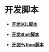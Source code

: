 # 开发脚本<a name="dgc_01_0406"></a>

-   **[开发SQL脚本](开发SQL脚本.md)**  

-   **[开发Shell脚本](开发Shell脚本.md)**  

-   **[开发Python脚本](开发Python脚本.md)**  


